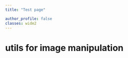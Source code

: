 ```yaml
---
title: "Test page"

author_profile: false
classes: wide2
---
```


# utils for image manipulation 


```python



```


